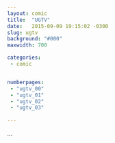 ```yaml
---
layout: comic
title:  "UGTV"
date:   2015-09-09 19:15:02 -0300
slug: ugtv
background: "#000"
maxwidth: 700

categories:
 - comic


numberpages:
 - "ugtv_00"
 - "ugtv_01"
 - "ugtv_02"
 - "ugtv_03"
 
---
```


...